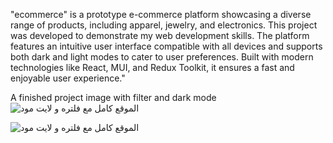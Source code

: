 "ecommerce" is a prototype e-commerce platform showcasing a diverse range of products, including apparel, jewelry, and electronics. This project was developed to demonstrate my web development skills. The platform features an intuitive user interface compatible with all devices and supports both dark and light modes to cater to user preferences. Built with modern technologies like React, MUI, and Redux Toolkit, it ensures a fast and enjoyable user experience."


A finished project image with filter and dark mode
![الموقع كامل مع فلتره و لايت مود](https://github.com/user-attachments/assets/5a156d5e-45fa-4b38-95b5-20bdb01a80c4)

![الموقع كامل مع فلتره و لايت مود](https://github.com/user-attachments/assets/a3d4dfb6-a95e-46f3-92c3-5fc433036fe6)
